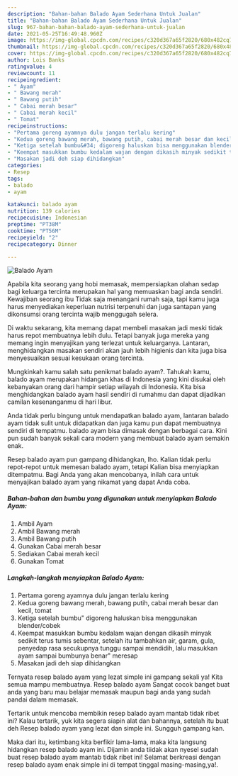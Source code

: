 ```yaml
---
description: "Bahan-bahan Balado Ayam Sederhana Untuk Jualan"
title: "Bahan-bahan Balado Ayam Sederhana Untuk Jualan"
slug: 967-bahan-bahan-balado-ayam-sederhana-untuk-jualan
date: 2021-05-25T16:49:48.960Z
image: https://img-global.cpcdn.com/recipes/c320d367a65f2820/680x482cq70/balado-ayam-foto-resep-utama.jpg
thumbnail: https://img-global.cpcdn.com/recipes/c320d367a65f2820/680x482cq70/balado-ayam-foto-resep-utama.jpg
cover: https://img-global.cpcdn.com/recipes/c320d367a65f2820/680x482cq70/balado-ayam-foto-resep-utama.jpg
author: Lois Banks
ratingvalue: 4
reviewcount: 11
recipeingredient:
- " Ayam"
- " Bawang merah"
- " Bawang putih"
- " Cabai merah besar"
- " Cabai merah kecil"
- " Tomat"
recipeinstructions:
- "Pertama goreng ayamnya dulu jangan terlalu kering"
- "Kedua goreng bawang merah, bawang putih, cabai merah besar dan kecil, tomat"
- "Ketiga setelah bumbu&#34; digoreng haluskan bisa menggunakan blender/cobek"
- "Keempat masukkan bumbu kedalam wajan dengan dikasih minyak sedikit terus tumis sebentar, setelah itu tambahkan air, garam, gula, penyedap rasa secukupnya tunggu sampai mendidih, lalu masukkan ayam sampai bumbunya benar&#34; meresap"
- "Masakan jadi deh siap dihidangkan"
categories:
- Resep
tags:
- balado
- ayam

katakunci: balado ayam 
nutrition: 139 calories
recipecuisine: Indonesian
preptime: "PT38M"
cooktime: "PT56M"
recipeyield: "2"
recipecategory: Dinner

---
```



![Balado Ayam](https://img-global.cpcdn.com/recipes/c320d367a65f2820/680x482cq70/balado-ayam-foto-resep-utama.jpg)

Apabila kita seorang yang hobi memasak, mempersiapkan olahan sedap bagi keluarga tercinta merupakan hal yang memuaskan bagi anda sendiri. Kewajiban seorang ibu Tidak saja menangani rumah saja, tapi kamu juga harus menyediakan keperluan nutrisi terpenuhi dan juga santapan yang dikonsumsi orang tercinta wajib menggugah selera.

Di waktu  sekarang, kita memang dapat membeli masakan jadi meski tidak harus repot membuatnya lebih dulu. Tetapi banyak juga mereka yang memang ingin menyajikan yang terlezat untuk keluarganya. Lantaran, menghidangkan masakan sendiri akan jauh lebih higienis dan kita juga bisa menyesuaikan sesuai kesukaan orang tercinta. 



Mungkinkah kamu salah satu penikmat balado ayam?. Tahukah kamu, balado ayam merupakan hidangan khas di Indonesia yang kini disukai oleh kebanyakan orang dari hampir setiap wilayah di Indonesia. Kita bisa menghidangkan balado ayam hasil sendiri di rumahmu dan dapat dijadikan camilan kesenanganmu di hari libur.

Anda tidak perlu bingung untuk mendapatkan balado ayam, lantaran balado ayam tidak sulit untuk didapatkan dan juga kamu pun dapat membuatnya sendiri di tempatmu. balado ayam bisa dimasak dengan berbagai cara. Kini pun sudah banyak sekali cara modern yang membuat balado ayam semakin enak.

Resep balado ayam pun gampang dihidangkan, lho. Kalian tidak perlu repot-repot untuk memesan balado ayam, tetapi Kalian bisa menyiapkan ditempatmu. Bagi Anda yang akan mencobanya, inilah cara untuk menyajikan balado ayam yang nikamat yang dapat Anda coba.

<!--inarticleads1-->

##### Bahan-bahan dan bumbu yang digunakan untuk menyiapkan Balado Ayam:

1. Ambil  Ayam
1. Ambil  Bawang merah
1. Ambil  Bawang putih
1. Gunakan  Cabai merah besar
1. Sediakan  Cabai merah kecil
1. Gunakan  Tomat




<!--inarticleads2-->

##### Langkah-langkah menyiapkan Balado Ayam:

1. Pertama goreng ayamnya dulu jangan terlalu kering
1. Kedua goreng bawang merah, bawang putih, cabai merah besar dan kecil, tomat
1. Ketiga setelah bumbu&#34; digoreng haluskan bisa menggunakan blender/cobek
1. Keempat masukkan bumbu kedalam wajan dengan dikasih minyak sedikit terus tumis sebentar, setelah itu tambahkan air, garam, gula, penyedap rasa secukupnya tunggu sampai mendidih, lalu masukkan ayam sampai bumbunya benar&#34; meresap
1. Masakan jadi deh siap dihidangkan




Ternyata resep balado ayam yang lezat simple ini gampang sekali ya! Kita semua mampu membuatnya. Resep balado ayam Sangat cocok banget buat anda yang baru mau belajar memasak maupun bagi anda yang sudah pandai dalam memasak.

Tertarik untuk mencoba membikin resep balado ayam mantab tidak ribet ini? Kalau tertarik, yuk kita segera siapin alat dan bahannya, setelah itu buat deh Resep balado ayam yang lezat dan simple ini. Sungguh gampang kan. 

Maka dari itu, ketimbang kita berfikir lama-lama, maka kita langsung hidangkan resep balado ayam ini. Dijamin anda tiidak akan nyesel sudah buat resep balado ayam mantab tidak ribet ini! Selamat berkreasi dengan resep balado ayam enak simple ini di tempat tinggal masing-masing,ya!.


